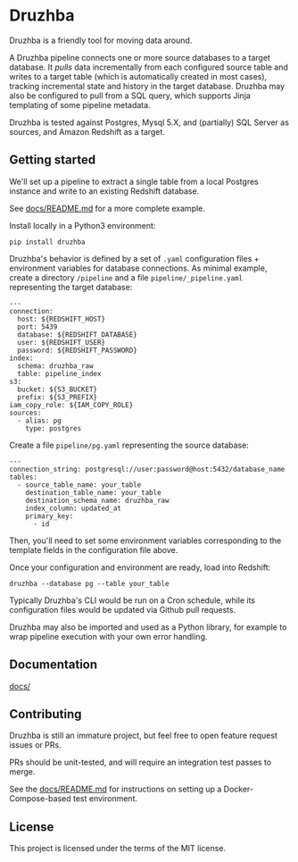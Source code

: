# Druzhba

Druzhba is a friendly tool for moving data around.

A Druzhba pipeline connects one or more source databases to a target database. It _pulls_ data incrementally
from each configured source table and writes to a target table (which is automatically created in most cases),
tracking incremental state and history in the target database. Druzhba may also be configured to pull from a SQL
query, which supports Jinja templating of some pipeline metadata.

Druzhba is tested against Postgres, Mysql 5.X, and (partially) SQL Server as sources, and Amazon Redshift as a target.

## Getting started

We'll set up a pipeline to extract a single table from a local
Postgres instance and write to an existing Redshift database.

See [docs/README.md](docs/README.md) for a more complete example.

Install locally in a Python3 environment:
```
pip install druzhba
```

Druzhba's behavior is defined by a set of `.yaml` configuration files +
environment variables for database connections. As minimal example,
create a directory `/pipeline` and a file `pipeline/_pipeline.yaml`
representing the target database:

```
---
connection:
  host: ${REDSHIFT_HOST}
  port: 5439
  database: ${REDSHIFT_DATABASE}
  user: ${REDSHIFT_USER}
  password: ${REDSHIFT_PASSWORD}
index:
  schema: druzhba_raw
  table: pipeline_index
s3:
  bucket: ${S3_BUCKET}
  prefix: ${S3_PREFIX}
iam_copy_role: ${IAM_COPY_ROLE}
sources:
  - alias: pg
    type: postgres
```

Create a file `pipeline/pg.yaml` representing the source database:

```
---
connection_string: postgresql://user:password@host:5432/database_name
tables:
  - source_table_name: your_table
    destination_table_name: your_table
    destination_schema_name: druzhba_raw
    index_column: updated_at
    primary_key:
      - id
```

Then, you'll need to set some environment variables corresponding to
the template fields in the configuration file above.

Once your configuration and environment are ready, load into Redshift:
```
druzhba --database pg --table your_table
```

Typically Druzhba's CLI would be run on a Cron schedule, while its
configuration files would be updated via Github pull requests.

Druzhba may also be imported and used as a Python library, for example
to wrap pipeline execution with your own error handling.

## Documentation

[docs/](docs/)

## Contributing

Druzhba is still an immature project, but feel free to open feature request issues or PRs.

PRs should be unit-tested, and will require an integration test passes to merge.

See the [docs/README.md](docs) for instructions on setting up a Docker-Compose-based test environment.

## License

This project is licensed under the terms of the MIT license.
